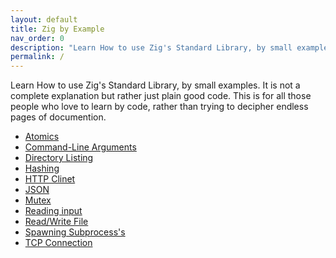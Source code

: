 ```yaml
---
layout: default
title: Zig by Example
nav_order: 0
description: "Learn How to use Zig's Standard Library, by small examples."
permalink: /
---
```


Learn How to use Zig's Standard Library, by small examples.
It is not a complete explanation but rather just plain good code.
This is for all those people who love to learn by code, rather than trying to decipher endless pages of documention.

-   [Atomics](https://zigbyexample.github.io/atomics)
-   [Command-Line Arguments](https://zigbyexample.github.io/command_line_arguments)
-   [Directory Listing](https://zigbyexample.github.io/directory_listing)
-   [Hashing](https://zigbyexample.github.io/hashing)
-   [HTTP Clinet](https://zigbyexample.github.io/http-client)
-   [JSON](https://zigbyexample.github.io/json)
-   [Mutex](https://zigbyexample.github.io/mutex)
-   [Reading input](https://zigbyexample.github.io/read_input)
-   [Read/Write File](https://zigbyexample.github.io/read_write_file)
-   [Spawning Subprocess's](https://zigbyexample.github.io/spawn_subprocess)
-   [TCP Connection](https://zigbyexample.github.io/tcp_connection)
